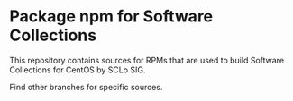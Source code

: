 # Package npm for Software Collections

This repository contains sources for RPMs that are used
to build Software Collections for CentOS by SCLo SIG.

Find other branches for specific sources.
